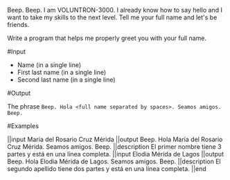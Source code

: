 Beep. Beep. I am VOLUNTRON-3000. I already know how to say hello and I want to take my skills to the next level. Tell me your full name and let's be friends.

Write a program that helps me properly greet you with your full name.

#Input

- Name (in a single line)
- First last name (in a single line)
- Second last name (in a single line)

#Output

The phrase `Beep. Hola <full name separated by spaces>. Seamos amigos. Beep.`

#Examples

||input
María del Rosario
Cruz
Mérida
||output
Beep. Hola María del Rosario Cruz Mérida. Seamos amigos. Beep.
||description
El primer nombre tiene 3 partes y está en una línea completa.
||input
Elodia
Mérida
de Lagos
||output
Beep. Hola Elodia Mérida de Lagos. Seamos amigos. Beep.
||description
El segundo apellido tiene dos partes y está en una línea completa.
||end
